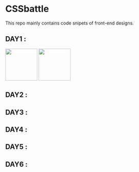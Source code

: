 # CSSbattle
This repo mainly contains code snipets of front-end designs.


## DAY1 : 
<img src="https://github.com/shivamlol/CSSbattle/assets/76174984/21054d96-2711-4afc-878b-cd3442b5f191" width = 100px height = 100px>
<img src="https://github.com/shivamlol/CSSbattle/assets/76174984/93762def-c0fb-4fbd-8646-bb921946dcaf" width = 100px height = 100px>



## DAY2 : 

## DAY3 : 

## DAY4 : 

## DAY5 : 

## DAY6 : 
